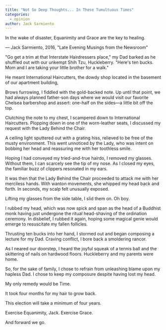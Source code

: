 ```yaml
---
title: "Not So Deep Thoughts... In These Tumultuous Times"
categories:
  - opinion
author: Jack Sarmiento
---
```


In the wake of disaster, Equanimity and Grace are the key to healing.

— Jack Sarmiento, 2016, "Late Evening Musings from the Newsroom"

"Go get a trim at that Interstate Hairdressers place," my Dad barked as he shuffled out with our unkempt Shih Tzu, Huckleberry. "Here's ten bucks. Mom and I are taking your little brother for a walk."

He meant International Haircutters, the dowdy shop located in the basement of our apartment building,

Brows furrowing, I fiddled with the gold-backed note. Up until that point, we had always planned father-son days where we would visit our favorite Chelsea barbershop and assert: one-half on the sides—a little bit off the top.

Clutching the note to my chest, I scampered down to International Haircutters. Plopping down in one of the worn-leather seats, I discussed my request with the Lady Behind the Chair.

A ceiling light sputtered out with a grating hiss, relieved to be free of the musty environment. This went unnoticed by the Lady, who was intent on bobbing her head and reassuring me with her toothless smile.

Hoping I had conveyed my tried-and-true hairdo, I removed my glasses. Without them, I can scarcely see the tip of my nose. As I closed my eyes, the familiar buzz of clippers resonated in my ears.

It was then that the Lady Behind the Chair proceeded to attack me with her merciless hands. With wanton movements, she whipped my head back and forth. In seconds, my scalp felt unusually exposed.

Lifting my glasses from the side table, I slid them on. Oh boy.

I rubbed my head, which was now spick and span as the head of a Buddhist monk having just undergone the ritual head-shaving of the ordination ceremony. In disbelief, I rubbed it again, hoping some magical genie would emerge to resuscitate my fallen follicles.

Thrusting ten bucks into her hand, I stormed out and began composing a lecture for my Dad. Craving conflict, I bore back a smoldering rancor.

As I neared our doorstep, I heard the joyful squeak of a tennis ball and the skittering of nails on hardwood floors. Huckleberry and my parents were home.

So, for the sake of family, I chose to refrain from unleashing blame upon my hapless Dad. I chose to keep my composure despite having lost my head.

My only remedy would be Time.

It took four months for my hair to grow back.

This election will take a minimum of four years.

Exercise Equanimity, Jack. Exercise Grace.

And forward we go.
